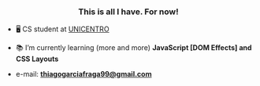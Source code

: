<h3 align="center">This is all I have. For now!</h3>

- 🖥️ CS student at [UNICENTRO](www3.unicentro.br)

- 📚 I’m currently learning (more and more) **JavaScript [DOM Effects] and CSS Layouts**


- e-mail: **thiagogarciafraga99@gmail.com**


